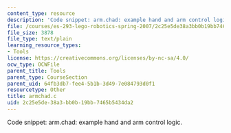 ```yaml
---
content_type: resource
description: 'Code snippet: arm.chad: example hand and arm control logic.'
file: /courses/es-293-lego-robotics-spring-2007/2c25e5de38a3bb0b19bb7465b5434da2_armchad.c
file_size: 3878
file_type: text/plain
learning_resource_types:
- Tools
license: https://creativecommons.org/licenses/by-nc-sa/4.0/
ocw_type: OCWFile
parent_title: Tools
parent_type: CourseSection
parent_uid: 64fb3db7-fee4-5b1b-3d49-7e084793d0f1
resourcetype: Other
title: armchad.c
uid: 2c25e5de-38a3-bb0b-19bb-7465b5434da2
---
```

Code snippet: arm.chad: example hand and arm control logic.